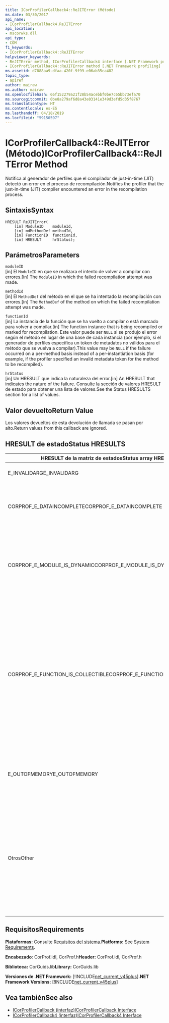 ```yaml
---
title: ICorProfilerCallback4::ReJITError (Método)
ms.date: 03/30/2017
api_name:
- ICorProfilerCallback4.ReJITError
api_location:
- mscorwks.dll
api_type:
- COM
f1_keywords:
- ICorProfilerCallback4::ReJITError
helpviewer_keywords:
- ReJITError method, ICorProfilerCallback4 interface [.NET Framework profiling]
- ICorProfilerCallback4::ReJITError method [.NET Framework profiling]
ms.assetid: d7888aa9-dfaa-420f-9f99-e06ab35ca482
topic_type:
- apiref
author: mairaw
ms.author: mairaw
ms.openlocfilehash: 66f152279a21f28b54acebbf0be7c65bb73efa70
ms.sourcegitcommit: 0be8a279af6d8a43e03141e349d3efd5d35f8767
ms.translationtype: HT
ms.contentlocale: es-ES
ms.lasthandoff: 04/18/2019
ms.locfileid: "59150597"
---
```

# <a name="icorprofilercallback4rejiterror-method"></a><span data-ttu-id="98f80-102">ICorProfilerCallback4::ReJITError (Método)</span><span class="sxs-lookup"><span data-stu-id="98f80-102">ICorProfilerCallback4::ReJITError Method</span></span>
<span data-ttu-id="98f80-103">Notifica al generador de perfiles que el compilador de just-in-time (JIT) detectó un error en el proceso de recompilación.</span><span class="sxs-lookup"><span data-stu-id="98f80-103">Notifies the profiler that the just-in-time (JIT) compiler encountered an error in the recompilation process.</span></span>  
  
## <a name="syntax"></a><span data-ttu-id="98f80-104">Sintaxis</span><span class="sxs-lookup"><span data-stu-id="98f80-104">Syntax</span></span>  
  
```  
HRESULT ReJITError(  
    [in] ModuleID    moduleId,  
    [in] mdMethodDef methodId,  
    [in] FunctionID  functionId,  
    [in] HRESULT     hrStatus);  
```  
  
## <a name="parameters"></a><span data-ttu-id="98f80-105">Parámetros</span><span class="sxs-lookup"><span data-stu-id="98f80-105">Parameters</span></span>  
 `moduleID`  
 <span data-ttu-id="98f80-106">[in] El `ModuleID` en que se realizara el intento de volver a compilar con errores.</span><span class="sxs-lookup"><span data-stu-id="98f80-106">[in] The `ModuleID` in which the failed recompilation attempt was made.</span></span>  
  
 `methodId`  
 <span data-ttu-id="98f80-107">[in] El `MethodDef` del método en el que se ha intentado la recompilación con errores.</span><span class="sxs-lookup"><span data-stu-id="98f80-107">[in] The `MethodDef` of the method on which the failed recompilation attempt was made.</span></span>  
  
 `functionId`  
 <span data-ttu-id="98f80-108">[in] La instancia de la función que se ha vuelto a compilar o está marcado para volver a compilar.</span><span class="sxs-lookup"><span data-stu-id="98f80-108">[in] The function instance that is being recompiled or marked for recompilation.</span></span> <span data-ttu-id="98f80-109">Este valor puede ser `NULL` si se produjo el error según el método en lugar de una base de cada instancia (por ejemplo, si el generador de perfiles especifica un token de metadatos no válidos para el método que se vuelva a compilar).</span><span class="sxs-lookup"><span data-stu-id="98f80-109">This value may be `NULL` if the failure occurred on a per-method basis instead of a per-instantiation basis (for example, if the profiler specified an invalid metadata token for the method to be recompiled).</span></span>  
  
 `hrStatus`  
 <span data-ttu-id="98f80-110">[in] Un HRESULT que indica la naturaleza del error.</span><span class="sxs-lookup"><span data-stu-id="98f80-110">[in] An HRESULT that indicates the nature of the failure.</span></span> <span data-ttu-id="98f80-111">Consulte la sección de valores HRESULT de estado para obtener una lista de valores.</span><span class="sxs-lookup"><span data-stu-id="98f80-111">See the Status HRESULTS section for a list of values.</span></span>  
  
## <a name="return-value"></a><span data-ttu-id="98f80-112">Valor devuelto</span><span class="sxs-lookup"><span data-stu-id="98f80-112">Return Value</span></span>  
 <span data-ttu-id="98f80-113">Los valores devueltos de esta devolución de llamada se pasan por alto.</span><span class="sxs-lookup"><span data-stu-id="98f80-113">Return values from this callback are ignored.</span></span>  
  
## <a name="status-hresults"></a><span data-ttu-id="98f80-114">HRESULT de estado</span><span class="sxs-lookup"><span data-stu-id="98f80-114">Status HRESULTS</span></span>  
  
|<span data-ttu-id="98f80-115">HRESULT de la matriz de estados</span><span class="sxs-lookup"><span data-stu-id="98f80-115">Status array HRESULT</span></span>|<span data-ttu-id="98f80-116">Descripción</span><span class="sxs-lookup"><span data-stu-id="98f80-116">Description</span></span>|  
|--------------------------|-----------------|  
|<span data-ttu-id="98f80-117">E_INVALIDARG</span><span class="sxs-lookup"><span data-stu-id="98f80-117">E_INVALIDARG</span></span>|<span data-ttu-id="98f80-118">El `moduleID` o `methodDef` token es `NULL`.</span><span class="sxs-lookup"><span data-stu-id="98f80-118">The `moduleID` or `methodDef` token is `NULL`.</span></span>|  
|<span data-ttu-id="98f80-119">CORPROF_E_DATAINCOMPLETE</span><span class="sxs-lookup"><span data-stu-id="98f80-119">CORPROF_E_DATAINCOMPLETE</span></span>|<span data-ttu-id="98f80-120">El módulo no está totalmente cargado aún o está en proceso de descarga.</span><span class="sxs-lookup"><span data-stu-id="98f80-120">The module is not fully loaded yet, or it is in the process of being unloaded.</span></span>|  
|<span data-ttu-id="98f80-121">CORPROF_E_MODULE_IS_DYNAMIC</span><span class="sxs-lookup"><span data-stu-id="98f80-121">CORPROF_E_MODULE_IS_DYNAMIC</span></span>|<span data-ttu-id="98f80-122">El módulo especificado se genera dinámicamente (por ejemplo, si `Reflection.Emit`) y, por tanto, no se admite este método.</span><span class="sxs-lookup"><span data-stu-id="98f80-122">The specified module was dynamically generated (for example, by `Reflection.Emit`), and is thus not supported by this method.</span></span>|  
|<span data-ttu-id="98f80-123">CORPROF_E_FUNCTION_IS_COLLECTIBLE</span><span class="sxs-lookup"><span data-stu-id="98f80-123">CORPROF_E_FUNCTION_IS_COLLECTIBLE</span></span>|<span data-ttu-id="98f80-124">El método se crea una instancia en un ensamblado recopilable y, por lo tanto, no puede volver a compilar.</span><span class="sxs-lookup"><span data-stu-id="98f80-124">The method is instantiated into a collectible assembly, and is therefore not able to be recompiled.</span></span> <span data-ttu-id="98f80-125">Tenga en cuenta que los tipos y funciones definidas en un contexto no reflexión (por ejemplo, `List<MyCollectibleStruct>`) se pueden crear instancias en un ensamblado recopilable.</span><span class="sxs-lookup"><span data-stu-id="98f80-125">Note that types and functions defined in a non-reflection context (for example, `List<MyCollectibleStruct>`) can be instantiated into a collectible assembly.</span></span>|  
|<span data-ttu-id="98f80-126">E_OUTOFMEMORY</span><span class="sxs-lookup"><span data-stu-id="98f80-126">E_OUTOFMEMORY</span></span>|<span data-ttu-id="98f80-127">El CLR se quedó sin memoria al intentar marcar el método especificado para la recompilación con JIT.</span><span class="sxs-lookup"><span data-stu-id="98f80-127">The CLR ran out of memory while trying to mark the specified method for JIT recompilation.</span></span>|  
|<span data-ttu-id="98f80-128">Otros</span><span class="sxs-lookup"><span data-stu-id="98f80-128">Other</span></span>|<span data-ttu-id="98f80-129">El sistema operativo devolvió un error fuera del control del CLR.</span><span class="sxs-lookup"><span data-stu-id="98f80-129">The operating system returned a failure outside the control of the CLR.</span></span> <span data-ttu-id="98f80-130">Por ejemplo, si se produce un error en una llamada del sistema para cambiar la protección de acceso de una página de memoria, se muestra el error del sistema operativo.</span><span class="sxs-lookup"><span data-stu-id="98f80-130">For example, if a system call to change the access protection of a page of memory fails, the operating system error is displayed.</span></span>|  
  
## <a name="requirements"></a><span data-ttu-id="98f80-131">Requisitos</span><span class="sxs-lookup"><span data-stu-id="98f80-131">Requirements</span></span>  
 <span data-ttu-id="98f80-132">**Plataformas:** Consulte [Requisitos del sistema](../../../../docs/framework/get-started/system-requirements.md).</span><span class="sxs-lookup"><span data-stu-id="98f80-132">**Platforms:** See [System Requirements](../../../../docs/framework/get-started/system-requirements.md).</span></span>  
  
 <span data-ttu-id="98f80-133">**Encabezado**: CorProf.idl, CorProf.h</span><span class="sxs-lookup"><span data-stu-id="98f80-133">**Header:** CorProf.idl, CorProf.h</span></span>  
  
 <span data-ttu-id="98f80-134">**Biblioteca:** CorGuids.lib</span><span class="sxs-lookup"><span data-stu-id="98f80-134">**Library:** CorGuids.lib</span></span>  
  
 <span data-ttu-id="98f80-135">**Versiones de .NET Framework:** [!INCLUDE[net_current_v45plus](../../../../includes/net-current-v45plus-md.md)]</span><span class="sxs-lookup"><span data-stu-id="98f80-135">**.NET Framework Versions:** [!INCLUDE[net_current_v45plus](../../../../includes/net-current-v45plus-md.md)]</span></span>  
  
## <a name="see-also"></a><span data-ttu-id="98f80-136">Vea también</span><span class="sxs-lookup"><span data-stu-id="98f80-136">See also</span></span>

- [<span data-ttu-id="98f80-137">ICorProfilerCallback (interfaz)</span><span class="sxs-lookup"><span data-stu-id="98f80-137">ICorProfilerCallback Interface</span></span>](../../../../docs/framework/unmanaged-api/profiling/icorprofilercallback-interface.md)
- [<span data-ttu-id="98f80-138">ICorProfilerCallback4 (interfaz)</span><span class="sxs-lookup"><span data-stu-id="98f80-138">ICorProfilerCallback4 Interface</span></span>](../../../../docs/framework/unmanaged-api/profiling/icorprofilercallback4-interface.md)
